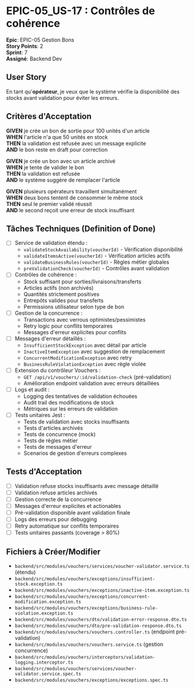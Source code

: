 # EPIC-05_US-17 : Contrôles de cohérence

**Epic**: EPIC-05 Gestion Bons  
**Story Points**: 2  
**Sprint**: 7  
**Assigné**: Backend Dev  

## User Story

En tant qu'**opérateur**, je veux que le système vérifie la disponibilité des stocks avant validation pour éviter les erreurs.

## Critères d'Acceptation

**GIVEN** je crée un bon de sortie pour 100 unités d'un article  
**WHEN** l'article n'a que 50 unités en stock  
**THEN** la validation est refusée avec un message explicite  
**AND** le bon reste en draft pour correction  

**GIVEN** je crée un bon avec un article archivé  
**WHEN** je tente de valider le bon  
**THEN** la validation est refusée  
**AND** le système suggère de remplacer l'article  

**GIVEN** plusieurs opérateurs travaillent simultanément  
**WHEN** deux bons tentent de consommer le même stock  
**THEN** seul le premier validé réussit  
**AND** le second reçoit une erreur de stock insuffisant  

## Tâches Techniques (Definition of Done)

- [ ] Service de validation étendu :
  - `validateStockAvailability(voucherId)` - Vérification disponibilité
  - `validateItemsActive(voucherId)` - Vérification articles actifs
  - `validateBusinessRules(voucherId)` - Règles métier globales
  - `preValidationCheck(voucherId)` - Contrôles avant validation
- [ ] Contrôles de cohérence :
  - Stock suffisant pour sorties/livraisons/transferts
  - Articles actifs (non archivés)
  - Quantités strictement positives
  - Entrepôts valides pour transferts
  - Permissions utilisateur selon type de bon
- [ ] Gestion de la concurrence :
  - Transactions avec verrous optimistes/pessimistes
  - Retry logic pour conflits temporaires
  - Messages d'erreur explicites pour conflits
- [ ] Messages d'erreur détaillés :
  - `InsufficientStockException` avec détail par article
  - `InactiveItemException` avec suggestion de remplacement
  - `ConcurrentModificationException` avec retry
  - `BusinessRuleViolationException` avec règle violée
- [ ] Extension du contrôleur Vouchers :
  - `GET /api/v1/vouchers/:id/validation-check` (pré-validation)
  - Amélioration endpoint validation avec erreurs détaillées
- [ ] Logs et audit :
  - Logging des tentatives de validation échouées
  - Audit trail des modifications de stock
  - Métriques sur les erreurs de validation
- [ ] Tests unitaires Jest :
  - Tests de validation avec stocks insuffisants
  - Tests d'articles archivés
  - Tests de concurrence (mock)
  - Tests de règles métier
  - Tests de messages d'erreur
  - Scenarios de gestion d'erreurs complexes

## Tests d'Acceptation

- [ ] Validation refuse stocks insuffisants avec message détaillé
- [ ] Validation refuse articles archivés
- [ ] Gestion correcte de la concurrence
- [ ] Messages d'erreur explicites et actionables
- [ ] Pré-validation disponible avant validation finale
- [ ] Logs des erreurs pour debugging
- [ ] Retry automatique sur conflits temporaires
- [ ] Tests unitaires passants (coverage > 80%)

## Fichiers à Créer/Modifier

- `backend/src/modules/vouchers/services/voucher-validator.service.ts` (étendu)
- `backend/src/modules/vouchers/exceptions/insufficient-stock.exception.ts`
- `backend/src/modules/vouchers/exceptions/inactive-item.exception.ts`
- `backend/src/modules/vouchers/exceptions/concurrent-modification.exception.ts`
- `backend/src/modules/vouchers/exceptions/business-rule-violation.exception.ts`
- `backend/src/modules/vouchers/dto/validation-error-response.dto.ts`
- `backend/src/modules/vouchers/dto/pre-validation-response.dto.ts`
- `backend/src/modules/vouchers/vouchers.controller.ts` (endpoint pré-validation)
- `backend/src/modules/vouchers/vouchers.service.ts` (gestion concurrence)
- `backend/src/modules/vouchers/interceptors/validation-logging.interceptor.ts`
- `backend/src/modules/vouchers/services/voucher-validator.service.spec.ts`
- `backend/src/modules/vouchers/exceptions/exceptions.spec.ts`